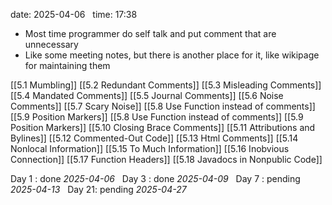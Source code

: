 date: 2025-04-06  
time: 17:38  

  - Most time programmer do self talk and put comment that are unnecessary 
  - Like some meeting notes, but there is another place for it, like wikipage for maintaining them

[[5.1 Mumbling]]
[[5.2 Redundant Comments]]
[[5.3 Misleading Comments]]
[[5.4 Mandated Comments]]
[[5.5 Journal Comments]]
[[5.6 Noise Comments]]
[[5.7 Scary Noise]]
[[5.8 Use Function instead of comments]]
[[5.9 Position Markers]]
[[5.8 Use Function instead of comments]]
[[5.9 Position Markers]]
[[5.10 Closing Brace Comments]]
[[5.11 Attributions and Bylines]]
[[5.12 Commented-Out Code]]
[[5.13 Html Comments]]
[[5.14 Nonlocal Information]]
[[5.15 To Much Information]]
[[5.16 Inobvious Connection]]
[[5.17 Function Headers]]
[[5.18 Javadocs in Nonpublic Code]]

Day 1 : done *2025-04-06*  
Day 3 : done *2025-04-09*  
Day 7 : pending *2025-04-13*  
Day 21: pending *2025-04-27*